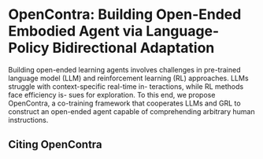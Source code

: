 # OpenContra: Building Open-Ended Embodied Agent via Language-Policy Bidirectional Adaptation

Building open-ended learning agents involves challenges in pre-trained language model (LLM) and reinforcement learning (RL) approaches. LLMs struggle with context-specific real-time in- teractions, while RL methods face efficiency is- sues for exploration. To this end, we propose OpenContra, a co-training framework that cooperates LLMs and GRL to construct an open-ended agent capable of comprehending arbitrary human instructions.

## Citing OpenContra

